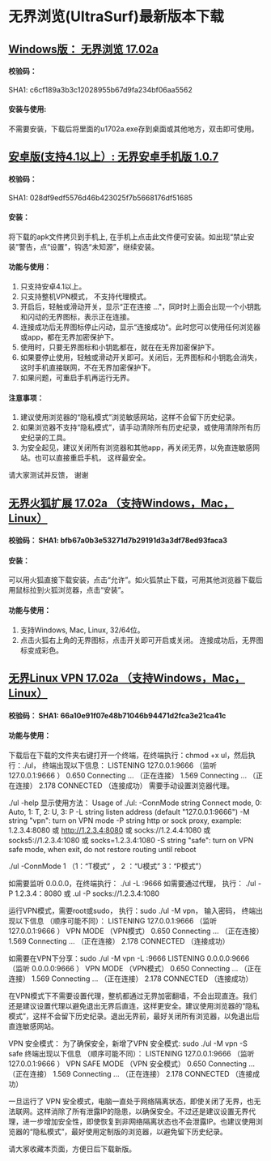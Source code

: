 # 无界浏览(UltraSurf)最新版本下载

## [Windows版： 无界浏览 17.02a](https://raw.githubusercontent.com/wujieliulan/download/master/u.zip)

#### 校验码： 
SHA1: c6cf189a3b3c12028955b67d9fa234bf06aa5562

#### 安装与使用:
不需要安装，下载后将里面的u1702a.exe存到桌面或其他地方，双击即可使用。

## [安卓版(支持4.1以上）: 无界安卓手机版 1.0.7](https://raw.githubusercontent.com/wujieliulan/download/master/ultrasurf.apk)

#### 校验码： 
SHA1: 028df9edf5576d46b423025f7b5668176df51685

#### 安装：

将下载的apk文件拷贝到手机上, 在手机上点击此文件便可安装。如出现“禁止安装”警告，点“设置”，钩选“未知源”，继续安装。

#### 功能与使用：

1. 只支持安卓4.1以上。
2. 只支持整机VPN模式， 不支持代理模式。
3. 开启后，轻触或滑动开关，显示“正在连接 ..."，同时时上面会出现一个小钥匙和闪动的无界图标，表示正在连接。
4. 连接成功后无界图标停止闪动，显示“连接成功“。此时您可以使用任何浏览器或app，都在无界加密保护下。
5. 使用时，只要无界图标和小钥匙都在，就在在无界加密保护下。
6. 如果要停止使用，轻触或滑动开关即可。关闭后，无界图标和小钥匙会消失，这时手机直接联网，不在无界加密保护下。
7. 如果问题，可重启手机再运行无界。

#### 注意事项：
1. 建议使用浏览器的“隐私模式”浏览敏感网站，这样不会留下历史纪录。
2. 如果浏览器不支持“隐私模式”，请手动清除所有历史纪录，或使用清除所有历史纪录的工具。
3. 为安全起见，建议关闭所有浏览器和其他app，再关闭无界，以免直连敏感网站。也可以直接重启手机， 这样最安全。

请大家测试并反馈， 谢谢

  
## [无界火狐扩展 17.02a （支持Windows，Mac，Linux）](https://raw.githubusercontent.com/wujieliulan/download/master/ultrasurf.apk)

#### 校验码： SHA1: bfb67a0b3e53271d7b29191d3a3df78ed93faca3

#### 安装：

可以用火狐直接下载安装，点击“允许”。如火狐禁止下载，可用其他浏览器下载后用鼠标拉到火狐浏览器，点击“安装”。

#### 功能与使用：

1. 支持Windows, Mac, Linux, 32/64位。
2. 点击火狐右上角的无界图标，点击开关即可开启或关闭。 连接成功后，无界图标变成彩色。

## [无界Linux VPN 17.02a （支持Windows，Mac，Linux）](https://raw.githubusercontent.com/wujieliulan/download/master/ul)

#### 校验码： SHA1: 66a10e91f07e48b71046b94471d2fca3e21ca41c

#### 功能与使用：

下载后在下载的文件夹右键打开一个终端，在终端执行：chmod +x ul，然后执行：./ul， 终端出现以下信息：
LISTENING 127.0.0.1:9666 （监听 127.0.0.1:9666 ）
0.650 Connecting ... （正在连接）
1.569 Connecting ... （正在连接）
2.178 CONNECTED （连接成功）
需要手动设置浏览器代理。

./ul -help 显示使用方法：
Usage of ./ul:
-ConnMode string
Connect mode, 0: Auto, 1: T, 2: U, 3: P
-L string
listen address (default "127.0.0.1:9666")
-M string
"vpn": turn on VPN mode
-P string
http or sock proxy, example: 1.2.3.4:8080 或 http://1.2.3.4:8080 或 socks://1.2.4.4:1080 或 socks5://1.2.3.4:1080 或 socks=1.2.3.4:1080
-S string
"safe": turn on VPN safe mode, when exit, do not restore routing until reboot

./ul -ConnMode 1 （1：“T模式” ， 2 ：“U模式” 3：“P模式”）

如需要监听 0.0.0.0，在终端执行： ./ul -L :9666
如需要通过代理， 执行： ./ul -P 1.2.3.4：8080 或 .ul -P socks://1.2.3.4:1080

运行VPN模式，需要root或sudo， 执行：sudo ./ul -M vpn， 输入密码， 终端出现以下信息 （顺序可能不同）：
LISTENING 127.0.0.1:9666 （监听 127.0.0.1:9666 ）
VPN MODE （VPN模式）
0.650 Connecting ... （正在连接）
1.569 Connecting ... （正在连接）
2.178 CONNECTED （连接成功）

如需要在VPN下分享：sudo ./ul -M vpn -L :9666
LISTENING 0.0.0.0:9666 （监听 0.0.0.0:9666 ）
VPN MODE （VPN模式）
0.650 Connecting ... （正在连接）
1.569 Connecting ... （正在连接）
2.178 CONNECTED （连接成功）

在VPN模式下不需要设置代理，整机都通过无界加密翻墙，不会出现直连。我们还是建议设置代理以避免退出无界后直连，这样更安全。建议使用浏览器的“隐私模式”，这样不会留下历史纪录。退出无界前，最好关闭所有浏览器，以免退出后直连敏感网站。

VPN 安全模式：
为了确保安全，新增了VPN 安全模式: sudo ./ul -M vpn -S safe
终端出现以下信息 （顺序可能不同）：
LISTENING 127.0.0.1:9666 （监听 127.0.0.1:9666 ）
VPN SAFE MODE （VPN 安全模式）
0.650 Connecting ... （正在连接）
1.569 Connecting ... （正在连接）
2.178 CONNECTED （连接成功）

一旦运行了 VPN 安全模式，电脑一直处于网络隔离状态，即使关闭了无界，也无法联网。这样消除了所有泄露IP的隐患，以确保安全。不过还是建议设置无界代理，进一步增加安全性，即使恢复到非网络隔离状态也不会泄露IP。也建议使用浏览器的“隐私模式”，最好使用定制版的浏览器，以避免留下历史纪录。

请大家收藏本页面，方便日后下载新版。
